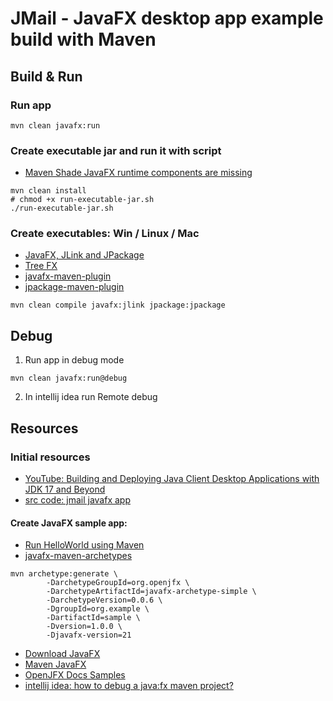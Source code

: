 # JMail - JavaFX desktop app example build with Maven

## Build & Run
### Run app
```shell
mvn clean javafx:run
```

### Create executable jar and run it with script
- [Maven Shade JavaFX runtime components are missing](https://stackoverflow.com/questions/52653836/maven-shade-javafx-runtime-components-are-missing)
```shell
mvn clean install
# chmod +x run-executable-jar.sh
./run-executable-jar.sh
```

### Create executables: Win / Linux / Mac
- [JavaFX, JLink and JPackage](https://dev.to/cherrychain/javafx-jlink-and-jpackage-h9)
- [Tree FX](https://gitlab.com/lucaguada/treefx/-/tree/openjdk16-jpackage-win)
- [javafx-maven-plugin](https://github.com/openjfx/javafx-maven-plugin)
- [jpackage-maven-plugin](https://github.com/petr-panteleyev/jpackage-maven-plugin)
```shell
mvn clean compile javafx:jlink jpackage:jpackage
```

## Debug
1. Run app in debug mode
```shell
mvn clean javafx:run@debug
```
2. In intellij idea run Remote debug

## Resources
### Initial resources
- [YouTube: Building and Deploying Java Client Desktop Applications with JDK 17 and Beyond](https://www.youtube.com/watch?v=jb7m9dL1iSI)
- [src code: jmail javafx app](https://cr.openjdk.org/~prr/javaone/2022/)

#### Create JavaFX sample app:
- [Run HelloWorld using Maven](https://openjfx.io/openjfx-docs/maven)
- [javafx-maven-archetypes](https://github.com/openjfx/javafx-maven-archetypes)
```shell
mvn archetype:generate \                                                 
        -DarchetypeGroupId=org.openjfx \
        -DarchetypeArtifactId=javafx-archetype-simple \
        -DarchetypeVersion=0.0.6 \
        -DgroupId=org.example \
        -DartifactId=sample \
        -Dversion=1.0.0 \
        -Djavafx-version=21
```

- [Download JavaFX](https://gluonhq.com/products/javafx/)
- [Maven JavaFX](https://central.sonatype.com/artifact/org.openjfx/javafx)
- [OpenJFX Docs Samples](https://github.com/openjfx/samples/tree/master)
- [intellij idea: how to debug a java:fx maven project?](https://stackoverflow.com/questions/61340702/intellij-idea-how-to-debug-a-javafx-maven-project)
